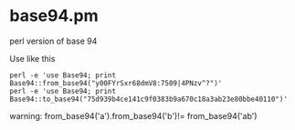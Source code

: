 base94.pm
=========

perl version of base 94


Use like this

    perl -e 'use Base94; print Base94::from_base94("y00FYrSxr68dmV8:7509|4PNzv^?")'
    perl -e 'use Base94; print Base94::to_base94("75d939b4ce141c9f0383b9a670c18a3ab23e80bbe40110")'
    
    
warning: 
   from_base94('a').from_base94('b')!= from_base94('ab')

